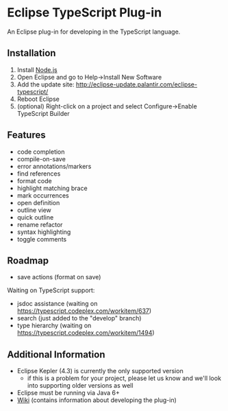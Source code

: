 # Eclipse TypeScript Plug-in

An Eclipse plug-in for developing in the TypeScript language.

## Installation
1. Install [Node.js](http://nodejs.org/)
1. Open Eclipse and go to Help->Install New Software
1. Add the update site: http://eclipse-update.palantir.com/eclipse-typescript/
1. Reboot Eclipse
1. (optional) Right-click on a project and select Configure->Enable TypeScript Builder

## Features
* code completion
* compile-on-save
* error annotations/markers
* find references
* format code
* highlight matching brace
* mark occurrences
* open definition
* outline view
* quick outline
* rename refactor
* syntax highlighting
* toggle comments

## Roadmap
* save actions (format on save)

Waiting on TypeScript support:
* jsdoc assistance (waiting on https://typescript.codeplex.com/workitem/637)
* search (just added to the "develop" branch)
* type hierarchy (waiting on https://typescript.codeplex.com/workitem/1494)

## Additional Information
* Eclipse Kepler (4.3) is currently the only supported version
    * if this is a problem for your project, please let us know and we'll look into supporting older versions as well
* Eclipse must be running via Java 6+
* [Wiki](https://github.com/palantir/eclipse-typescript/wiki) (contains information about developing the plug-in)

